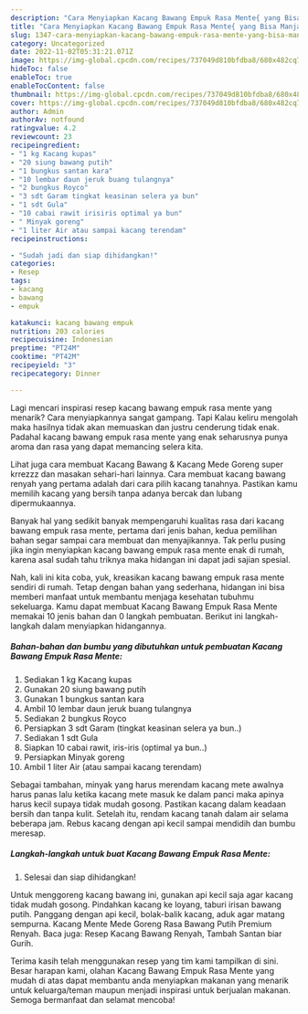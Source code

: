 ```yaml
---
description: "Cara Menyiapkan Kacang Bawang Empuk Rasa Mente{ yang Bisa Manjain Lidah,  Menu Buat lebaran"
title: "Cara Menyiapkan Kacang Bawang Empuk Rasa Mente{ yang Bisa Manjain Lidah,  Menu Buat lebaran"
slug: 1347-cara-menyiapkan-kacang-bawang-empuk-rasa-mente-yang-bisa-manjain-lidah-menu-buat-lebaran
category: Uncategorized
date: 2022-11-02T05:31:21.071Z
image: https://img-global.cpcdn.com/recipes/737049d810bfdba8/680x482cq70/kacang-bawang-empuk-rasa-mente-foto-resep-utama.jpg
hideToc: false
enableToc: true
enableTocContent: false
thumbnail: https://img-global.cpcdn.com/recipes/737049d810bfdba8/680x482cq70/kacang-bawang-empuk-rasa-mente-foto-resep-utama.jpg
cover: https://img-global.cpcdn.com/recipes/737049d810bfdba8/680x482cq70/kacang-bawang-empuk-rasa-mente-foto-resep-utama.jpg
author: Admin
authorAv: notfound
ratingvalue: 4.2
reviewcount: 23
recipeingredient:
- "1 kg Kacang kupas"
- "20 siung bawang putih"
- "1 bungkus santan kara"
- "10 lembar daun jeruk buang tulangnya"
- "2 bungkus Royco"
- "3 sdt Garam tingkat keasinan selera ya bun"
- "1 sdt Gula"
- "10 cabai rawit irisiris optimal ya bun"
- " Minyak goreng"
- "1 liter Air atau sampai kacang terendam"
recipeinstructions:

- "Sudah jadi dan siap dihidangkan!"
categories:
- Resep
tags:
- kacang
- bawang
- empuk

katakunci: kacang bawang empuk 
nutrition: 203 calories
recipecuisine: Indonesian
preptime: "PT24M"
cooktime: "PT42M"
recipeyield: "3"
recipecategory: Dinner

---
```



Lagi mencari inspirasi resep kacang bawang empuk rasa mente yang menarik? Cara menyiapkannya sangat gampang. Tapi Kalau keliru mengolah maka hasilnya tidak akan memuaskan dan justru cenderung tidak enak. Padahal kacang bawang empuk rasa mente yang enak seharusnya punya aroma dan rasa yang dapat memancing selera kita.


Lihat juga cara membuat Kacang Bawang &amp; Kacang Mede Goreng super krrezzz dan masakan sehari-hari lainnya. Cara membuat kacang bawang renyah yang pertama adalah dari cara pilih kacang tanahnya. Pastikan kamu memilih kacang yang bersih tanpa adanya bercak dan lubang dipermukaannya.

Banyak hal yang sedikit banyak mempengaruhi kualitas rasa dari kacang bawang empuk rasa mente, pertama dari jenis bahan, kedua pemilihan bahan segar sampai cara membuat dan menyajikannya. Tak perlu pusing jika ingin menyiapkan kacang bawang empuk rasa mente enak di rumah, karena asal sudah tahu triknya maka hidangan ini dapat jadi sajian spesial.


Nah, kali ini kita coba, yuk, kreasikan kacang bawang empuk rasa mente sendiri di rumah. Tetap dengan bahan yang sederhana, hidangan ini bisa memberi manfaat untuk membantu menjaga kesehatan tubuhmu sekeluarga. Kamu dapat membuat Kacang Bawang Empuk Rasa Mente memakai 10 jenis bahan dan 0 langkah pembuatan. Berikut ini langkah-langkah dalam menyiapkan hidangannya.

<!--inarticleads1-->

##### Bahan-bahan dan bumbu yang dibutuhkan untuk pembuatan Kacang Bawang Empuk Rasa Mente:

1. Sediakan 1 kg Kacang kupas
1. Gunakan 20 siung bawang putih
1. Gunakan 1 bungkus santan kara
1. Ambil 10 lembar daun jeruk buang tulangnya
1. Sediakan 2 bungkus Royco
1. Persiapkan 3 sdt Garam (tingkat keasinan selera ya bun..)
1. Sediakan 1 sdt Gula
1. Siapkan 10 cabai rawit, iris-iris (optimal ya bun..)
1. Persiapkan  Minyak goreng
1. Ambil 1 liter Air (atau sampai kacang terendam)


Sebagai tambahan, minyak yang harus merendam kacang mete awalnya harus panas lalu ketika kacang mete masuk ke dalam panci maka apinya harus kecil supaya tidak mudah gosong. Pastikan kacang dalam keadaan bersih dan tanpa kulit. Setelah itu, rendam kacang tanah dalam air selama beberapa jam. Rebus kacang dengan api kecil sampai mendidih dan bumbu meresap. 

<!--inarticleads2-->

##### Langkah-langkah untuk buat Kacang Bawang Empuk Rasa Mente:


1. Selesai dan siap dihidangkan!

Untuk menggoreng kacang bawang ini, gunakan api kecil saja agar kacang tidak mudah gosong. Pindahkan kacang ke loyang, taburi irisan bawang putih. Panggang dengan api kecil, bolak-balik kacang, aduk agar matang sempurna. Kacang Mente Mede Goreng Rasa Bawang Putih Premium Renyah. Baca juga: Resep Kacang Bawang Renyah, Tambah Santan biar Gurih. 

Terima kasih telah menggunakan resep yang tim kami tampilkan di sini. Besar harapan kami, olahan Kacang Bawang Empuk Rasa Mente yang mudah di atas dapat membantu anda menyiapkan makanan yang menarik untuk keluarga/teman maupun menjadi inspirasi untuk berjualan makanan. Semoga bermanfaat dan selamat mencoba!
